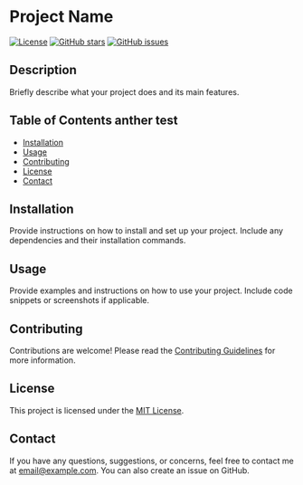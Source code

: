 # Project Name

[![License](https://img.shields.io/badge/License-MIT-blue.svg)](https://opensource.org/licenses/MIT)
[![GitHub stars](https://img.shields.io/github/stars/username/repository.svg)](https://github.com/username/repository/stargazers)
[![GitHub issues](https://img.shields.io/github/issues/username/repository.svg)](https://github.com/username/repository/issues)

## Description

Briefly describe what your project does and its main features.

## Table of Contents anther test

- [Installation](#installation)
- [Usage](#usage)
- [Contributing](#contributing)
- [License](#license)
- [Contact](#contact)

## Installation

Provide instructions on how to install and set up your project. Include any dependencies and their installation commands.

## Usage

Provide examples and instructions on how to use your project. Include code snippets or screenshots if applicable.

## Contributing

Contributions are welcome! Please read the [Contributing Guidelines](CONTRIBUTING.md) for more information.

## License

This project is licensed under the [MIT License](LICENSE).

## Contact

If you have any questions, suggestions, or concerns, feel free to contact me at [email@example.com](mailto:email@example.com). You can also create an issue on GitHub.
